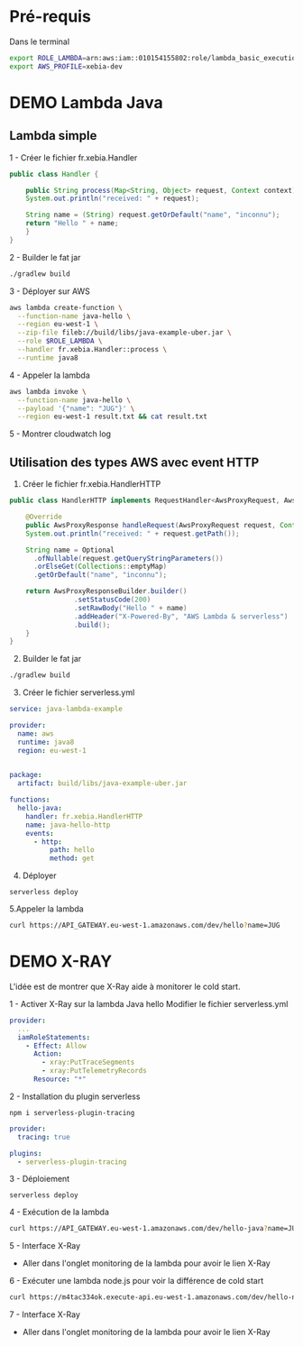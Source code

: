 

# Pré-requis
Dans le terminal
```bash
export ROLE_LAMBDA=arn:aws:iam::010154155802:role/lambda_basic_execution
export AWS_PROFILE=xebia-dev
```

# DEMO Lambda Java

## Lambda simple

1 - Créer le fichier fr.xebia.Handler
```java
public class Handler {

	public String process(Map<String, Object> request, Context context) {
    System.out.println("received: " + request);

    String name = (String) request.getOrDefault("name", "inconnu");
    return "Hello " + name;
	}
}
```
2 - Builder le fat jar
```bash
./gradlew build
```

3 - Déployer sur AWS
```bash
aws lambda create-function \
  --function-name java-hello \
  --region eu-west-1 \
  --zip-file fileb://build/libs/java-example-uber.jar \
  --role $ROLE_LAMBDA \
  --handler fr.xebia.Handler::process \
  --runtime java8
```

4 - Appeler la lambda
```bash
aws lambda invoke \
  --function-name java-hello \
  --payload '{"name": "JUG"}' \
  --region eu-west-1 result.txt && cat result.txt
```

5 - Montrer cloudwatch log
 

## Utilisation des types AWS avec event HTTP
1. Créer le fichier fr.xebia.HandlerHTTP
```java
public class HandlerHTTP implements RequestHandler<AwsProxyRequest, AwsProxyResponse> {

	@Override
	public AwsProxyResponse handleRequest(AwsProxyRequest request, Context context) {
    System.out.println("received: " + request.getPath());

    String name = Optional
      .ofNullable(request.getQueryStringParameters())
      .orElseGet(Collections::emptyMap)
      .getOrDefault("name", "inconnu");

    return AwsProxyResponseBuilder.builder()
				.setStatusCode(200)
				.setRawBody("Hello " + name)
				.addHeader("X-Powered-By", "AWS Lambda & serverless")
				.build();
	}
}
```

2. Builder le fat jar
```bash
./gradlew build
```

3. Créer le fichier serverless.yml

```yaml
service: java-lambda-example

provider:
  name: aws
  runtime: java8
  region: eu-west-1
  

package:
  artifact: build/libs/java-example-uber.jar

functions:
  hello-java:
    handler: fr.xebia.HandlerHTTP
    name: java-hello-http
    events:
      - http:
          path: hello
          method: get
```

4. Déployer
```
serverless deploy
```

5.Appeler la lambda
```bash
curl https://API_GATEWAY.eu-west-1.amazonaws.com/dev/hello?name=JUG
```


# DEMO X-RAY
L'idée est de montrer que X-Ray aide à monitorer le cold start.

1 - Activer X-Ray sur la lambda Java hello
Modifier le fichier serverless.yml

```yaml
provider:
  ...
  iamRoleStatements:
    - Effect: Allow
      Action:
        - xray:PutTraceSegments
        - xray:PutTelemetryRecords
      Resource: "*"
```

2 - Installation du plugin serverless
```
npm i serverless-plugin-tracing
```

```yaml
provider:
  tracing: true

plugins:
  - serverless-plugin-tracing
```

3 - Déploiement
```
serverless deploy
```

4 - Exécution de la lambda
```bash
curl https://API_GATEWAY.eu-west-1.amazonaws.com/dev/hello-java?name=JUG
```

5 - Interface X-Ray
* Aller dans l'onglet monitoring de la lambda pour avoir le lien X-Ray

6 - Exécuter une lambda node.js pour voir la différence de cold start
```bash
curl https://m4tac334ok.execute-api.eu-west-1.amazonaws.com/dev/hello-node?name=jug
```
7 - Interface X-Ray
* Aller dans l'onglet monitoring de la lambda pour avoir le lien X-Ray
